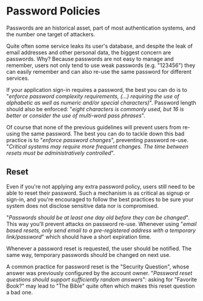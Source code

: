 Password Policies
=================

Passwords are an historical asset, part of most authentication systems, and the
number one target of attackers.

Quite often some service leaks its user's database, and despite the leak of
email addresses and other personal data, the biggest concern are passwords. Why?
Because passwords are not easy to manage and remember, users not only tend to
use weak passwords (e.g. "123456") they can easily remember and can also re-use
the same password for different services.

If your application sign-in requires a password, the best you can do is to
"_enforce password complexity requirements, (...) requiring the use of
alphabetic as well as numeric and/or special characters)_". Password length
should also be enforced: "_eight characters is commonly used, but 16 is
better or consider the use of multi-word pass phrases_".

Of course that none of the previous guidelines will prevent users from re-using
the same password. The best you can do to tackle down this bad practice is to
"_enforce password changes_", preventing password re-use. "_Critical systems may
require more frequent changes. The time between resets must be administratively
controlled_".

## Reset

Even if you're not applying any extra password policy, users still need to be
able to reset their password.
Such a mechanism is as critical as signup or sign-in, and you're encouraged to
follow the best practices to be sure your system does not disclose sensitive
data nor is compromised.

"_Passwords should be at least one day old before they can be changed_". This
way you'll prevent attacks on password re-use. Whenever using "_email based
resets, only send email to a pre-registered address with a temporary
link/password_" which should have a short expiration time.

Whenever a password reset is requested, the user should be notified.
The same way, temporary passwords should be changed on next use.

A common practice for password reset is the "Security Question", whose answer
was previously configured by the account owner. "_Password reset questions
should support sufficiently random answers_": asking for "Favorite Book?" may
lead to "The Bible" quite often which makes this reset question a bad one.
